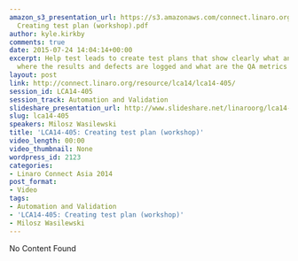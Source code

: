 ```yaml
---
amazon_s3_presentation_url: https://s3.amazonaws.com/connect.linaro.org/lca14/presentations/LCA14-405-
  Creating test plan (workshop).pdf
author: kyle.kirkby
comments: true
date: 2015-07-24 14:04:14+00:00
excerpt: Help test leads to create test plans that show clearly what and when to test,
  where the results and defects are logged and what are the QA metrics for the project.
layout: post
link: http://connect.linaro.org/resource/lca14/lca14-405/
session_id: LCA14-405
session_track: Automation and Validation
slideshare_presentation_url: http://www.slideshare.net/linaroorg/lca14-405-creatingtestplanworkshop
slug: lca14-405
speakers: Milosz Wasilewski
title: 'LCA14-405: Creating test plan (workshop)'
video_length: 00:00
video_thumbnail: None
wordpress_id: 2123
categories:
- Linaro Connect Asia 2014
post_format:
- Video
tags:
- Automation and Validation
- 'LCA14-405: Creating test plan (workshop)'
- Milosz Wasilewski
---
```


No Content Found
